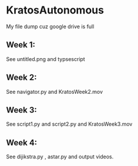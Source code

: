 # KratosAutonomous
My file dump cuz google drive is full


## Week 1:
See untitled.png and typsescript

## Week 2:
See navigator.py and KratosWeek2.mov

## Week 3:
See script1.py and script2.py and KratosWeek3.mov

## Week 4:
See dijikstra.py , astar.py and output videos.
